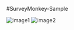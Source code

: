 #SurveyMonkey-Sample

![image1](http://i.imgur.com/eQT120W.png)
![image2](http://i.imgur.com/Hy1IEdL.png)
